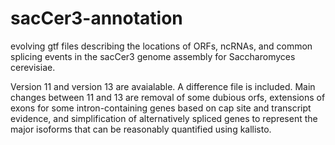 # sacCer3-annotation
evolving gtf files describing the locations of ORFs, ncRNAs, and common splicing events in the sacCer3 genome assembly for Saccharomyces cerevisiae.

Version 11 and version 13 are avaialable.
A difference file is included.
Main changes between 11 and 13 are removal of some dubious orfs, extensions of exons for some intron-containing genes based on cap site and transcript evidence, and simplification of alternatively spliced genes to represent the major isoforms that can be reasonably quantified using kallisto.
